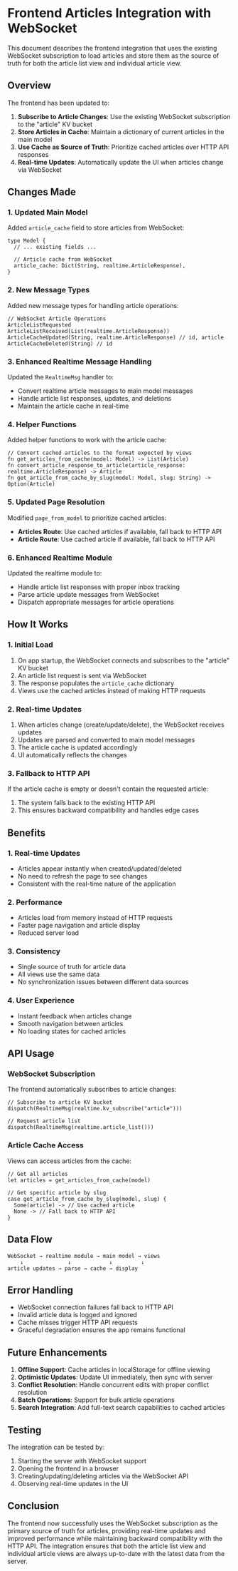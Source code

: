 # Frontend Articles Integration with WebSocket

This document describes the frontend integration that uses the existing WebSocket subscription to load articles and store them as the source of truth for both the article list view and individual article view.

## Overview

The frontend has been updated to:

1. **Subscribe to Article Changes**: Use the existing WebSocket subscription to the "article" KV bucket
2. **Store Articles in Cache**: Maintain a dictionary of current articles in the main model
3. **Use Cache as Source of Truth**: Prioritize cached articles over HTTP API responses
4. **Real-time Updates**: Automatically update the UI when articles change via WebSocket

## Changes Made

### 1. Updated Main Model

Added `article_cache` field to store articles from WebSocket:

```gleam
type Model {
  // ... existing fields ...
  
  // Article cache from WebSocket
  article_cache: Dict(String, realtime.ArticleResponse),
}
```

### 2. New Message Types

Added new message types for handling article operations:

```gleam
// WebSocket Article Operations
ArticleListRequested
ArticleListReceived(List(realtime.ArticleResponse))
ArticleCacheUpdated(String, realtime.ArticleResponse) // id, article
ArticleCacheDeleted(String) // id
```

### 3. Enhanced Realtime Message Handling

Updated the `RealtimeMsg` handler to:

- Convert realtime article messages to main model messages
- Handle article list responses, updates, and deletions
- Maintain the article cache in real-time

### 4. Helper Functions

Added helper functions to work with the article cache:

```gleam
// Convert cached articles to the format expected by views
fn get_articles_from_cache(model: Model) -> List(Article)
fn convert_article_response_to_article(article_response: realtime.ArticleResponse) -> Article
fn get_article_from_cache_by_slug(model: Model, slug: String) -> Option(Article)
```

### 5. Updated Page Resolution

Modified `page_from_model` to prioritize cached articles:

- **Articles Route**: Use cached articles if available, fall back to HTTP API
- **Article Route**: Use cached article if available, fall back to HTTP API

### 6. Enhanced Realtime Module

Updated the realtime module to:

- Handle article list responses with proper inbox tracking
- Parse article update messages from WebSocket
- Dispatch appropriate messages for article operations

## How It Works

### 1. Initial Load

1. On app startup, the WebSocket connects and subscribes to the "article" KV bucket
2. An article list request is sent via WebSocket
3. The response populates the `article_cache` dictionary
4. Views use the cached articles instead of making HTTP requests

### 2. Real-time Updates

1. When articles change (create/update/delete), the WebSocket receives updates
2. Updates are parsed and converted to main model messages
3. The article cache is updated accordingly
4. UI automatically reflects the changes

### 3. Fallback to HTTP API

If the article cache is empty or doesn't contain the requested article:
1. The system falls back to the existing HTTP API
2. This ensures backward compatibility and handles edge cases

## Benefits

### 1. **Real-time Updates**
- Articles appear instantly when created/updated/deleted
- No need to refresh the page to see changes
- Consistent with the real-time nature of the application

### 2. **Performance**
- Articles load from memory instead of HTTP requests
- Faster page navigation and article display
- Reduced server load

### 3. **Consistency**
- Single source of truth for article data
- All views use the same data
- No synchronization issues between different data sources

### 4. **User Experience**
- Instant feedback when articles change
- Smooth navigation between articles
- No loading states for cached articles

## API Usage

### WebSocket Subscription

The frontend automatically subscribes to article changes:

```gleam
// Subscribe to article KV bucket
dispatch(RealtimeMsg(realtime.kv_subscribe("article")))

// Request article list
dispatch(RealtimeMsg(realtime.article_list()))
```

### Article Cache Access

Views can access articles from the cache:

```gleam
// Get all articles
let articles = get_articles_from_cache(model)

// Get specific article by slug
case get_article_from_cache_by_slug(model, slug) {
  Some(article) -> // Use cached article
  None -> // Fall back to HTTP API
}
```

## Data Flow

```
WebSocket → realtime module → main model → views
    ↓              ↓            ↓         ↓
article updates → parse → cache → display
```

## Error Handling

- WebSocket connection failures fall back to HTTP API
- Invalid article data is logged and ignored
- Cache misses trigger HTTP API requests
- Graceful degradation ensures the app remains functional

## Future Enhancements

1. **Offline Support**: Cache articles in localStorage for offline viewing
2. **Optimistic Updates**: Update UI immediately, then sync with server
3. **Conflict Resolution**: Handle concurrent edits with proper conflict resolution
4. **Batch Operations**: Support for bulk article operations
5. **Search Integration**: Add full-text search capabilities to cached articles

## Testing

The integration can be tested by:

1. Starting the server with WebSocket support
2. Opening the frontend in a browser
3. Creating/updating/deleting articles via the WebSocket API
4. Observing real-time updates in the UI

## Conclusion

The frontend now successfully uses the WebSocket subscription as the primary source of truth for articles, providing real-time updates and improved performance while maintaining backward compatibility with the HTTP API. The integration ensures that both the article list view and individual article views are always up-to-date with the latest data from the server.
